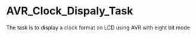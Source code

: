 # AVR_Clock_Dispaly_Task
The task is to display a clock format on LCD using  AVR with eight bit mode 
